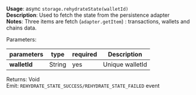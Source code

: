 **Usage**: async `storage.rehydrateState(walletId)`     
**Description**: Used to fetch the state from the persistence adapter    
**Notes**: Three items are fetch (`adapter.getItem`) : transactions, wallets and chains data.   

Parameters: 

| parameters   | type   | required       | Description     |  
|--------------|--------|----------------|-----------------|
| **walletId** | String | yes            | Unique walletId |


Returns: Void   
Emit: `REHYDRATE_STATE_SUCCESS/REHYDRATE_STATE_FAILED` event
